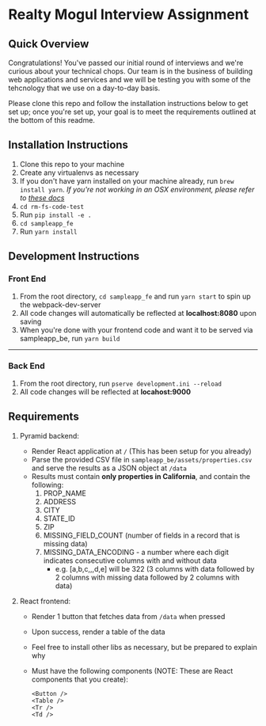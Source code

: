 # Realty Mogul Interview Assignment

## Quick Overview
Congratulations! You've passed our initial round of interviews and we're
curious about your technical chops. Our team is in the business of building
web applications and services and we will be testing you with some of the
tehcnology that we use on a day-to-day basis.

Please clone this repo and follow the installation instructions below to get
set up; once you're set up, your goal is to meet the requirements outlined at
the bottom of this readme.

## Installation Instructions
1. Clone this repo to your machine
2. Create any virtualenvs as necessary
3. If you don't have yarn installed on your machine already, run `brew install yarn`. *If you're not working in an OSX environment, please refer to [these docs](https://yarnpkg.com/lang/en/docs/install/#windows-tab)*
4. `cd rm-fs-code-test`
5. Run `pip install -e .`
6. `cd sampleapp_fe`
7. Run `yarn install`

## Development Instructions

### Front End
1. From the root directory, `cd sampleapp_fe` and run `yarn start` to spin up the webpack-dev-server
2. All code changes will automatically be reflected at **localhost:8080** upon saving
3. When you're done with your frontend code and want it to be served via sampleapp_be, run `yarn build`

---
### Back End
1. From the root directory, run `pserve development.ini --reload`
2. All code changes will be reflected at **locahost:9000**

## Requirements
1. Pyramid backend:
    * Render React application at `/` (This has been setup for you already)
    * Parse the provided CSV file in `sampleapp_be/assets/properties.csv` and serve the results as a JSON object at `/data`
    * Results must contain **only properties in California**, and contain the following:
        1. PROP_NAME
        2. ADDRESS
        3. CITY
        4. STATE_ID
        5. ZIP
        6. MISSING_FIELD_COUNT (number of fields in a record that is missing data)
        7. MISSING_DATA_ENCODING - a number where each digit indicates consecutive columns with and without data
            - e.g. [a,b,c,,,d,e] will be 322 (3 columns with data followed by 2 columns with missing data followed by 2 columns with data)

2. React frontend:
    * Render 1 button that fetches data from `/data` when pressed
    * Upon success, render a table of the data
    * Feel free to install other libs as necessary, but be prepared to explain why
    * Must have the following components (NOTE: These are React components that you create):


          <Button />
          <Table />
          <Tr />
          <Td />


